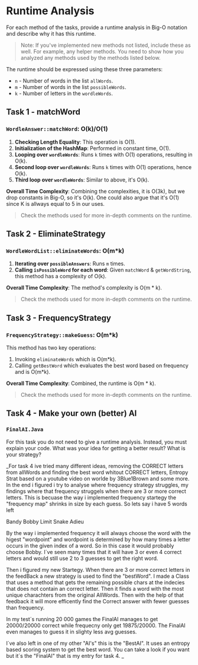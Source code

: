 # Runtime Analysis

For each method of the tasks, provide a runtime analysis in Big-O notation and describe why it has this runtime.

> Note: If you've implemented new methods not listed, include these as well. For example, any helper methods. You need to show how you analyzed any methods used by the methods listed below.

The runtime should be expressed using these three parameters:
- `n` - Number of words in the list `allWords`.
- `m` - Number of words in the list `possibleWords`.
- `k` - Number of letters in the `wordleWords`.

## Task 1 - matchWord

### `WordleAnswer::matchWord`: O(k)/O(1)
1. **Checking Length Equality**: This operation is O(1).
2. **Initialization of the HashMap**: Performed in constant time, O(1).
3. **Looping over `wordleWords`**: Runs `k` times with O(1) operations, resulting in O(k).
4. **Second loop over `wordleWords`**: Runs `k` times with O(1) operations, hence O(k).
5. **Third loop over `wordleWords`**: Similar to above, it's O(k).

**Overall Time Complexity**: Combining the complexities, it is O(3k), but we drop constants in Big-O, so it's O(k). One could also argue that it's O(1) since K is allways equal to 5 in our uses.

> Check the methods used for more in-depth comments on the runtime.

## Task 2 - EliminateStrategy

### `WordleWordList::eliminateWords`: O(m*k)
1. **Iterating over `possibleAnswers`**: Runs `m` times.
2. **Calling `isPossibleWord` for each word**: Given `matchWord` & `getWordString`, this method has a complexity of O(k).

**Overall Time Complexity**: The method's complexity is O(m * k).

> Check the methods used for more in-depth comments on the runtime.

## Task 3 - FrequencyStrategy

### `FrequencyStrategy::makeGuess`: O(m*k)
This method has two key operations:
1. Invoking `eliminateWords` which is O(m*k).
2. Calling `getBestWord` which evaluates the best word based on frequency and is O(m*k).

**Overall Time Complexity**: Combined, the runtime is O(m * k).

> Check the methods used for more in-depth comments on the runtime.

## Task 4 - Make your own (better) AI

### `FinalAI.Java`

For this task you do not need to give a runtime analysis.
Instead, you must explain your code. What was your idea for getting a better result? What is your strategy?

_For task 4 ive tried many different ideas, removing the CORRECT letters from allWords and finding the best word whitout CORRECT letters, Entropy Strat based on a youtube video on worlde by 3Blue1Brown and some more. In the end i figured i try to analyse where frequency strategy struggles, my findings where that frequency struggels when there are 3 or more correct letters. This is becuase the way i implemented frequency startegy the "frequency map" shrinks in size by each guess. So lets say i have 5 words left

Bandy
Bobby
Limit
Snake
Adieu

By the way i implemented frequency it will always choose the word with the higest "wordpoint" and wordpoint is determined by how many times a letter occurs in the given index of a word. So in this case it would probably choose Bobby. I´ve seen many times that it will have 3 or even 4 correct letters and would still use 2 to 3 guesses to get the right word.

Then i figured my new Startegy. When there are 3 or more correct letters in the feedBack a new strategy is used to find the "bestWord". I made a Class that uses a method that gets the remaining possible chars at the indecies that does not contain an correct letter. Then it finds a word with the most unique charachters from the original AllWords. Then with the help of that feedback it will more efficently find the Correct answer with fewer guesses than frequency. 

In my test´s running 20 000 games the FinalAI manages to get 20000/20000 correct while frequecny only get 19875/20000. The FinalAI even manages to guess it in slighty less avg guesses.

I´ve also left in one of my other "AI's" this is the "BestAI". It uses an entropy based scoring system to get the best word. You can take a look if you want but it´s the "FinalAI" that is my entry for task 4.
_
